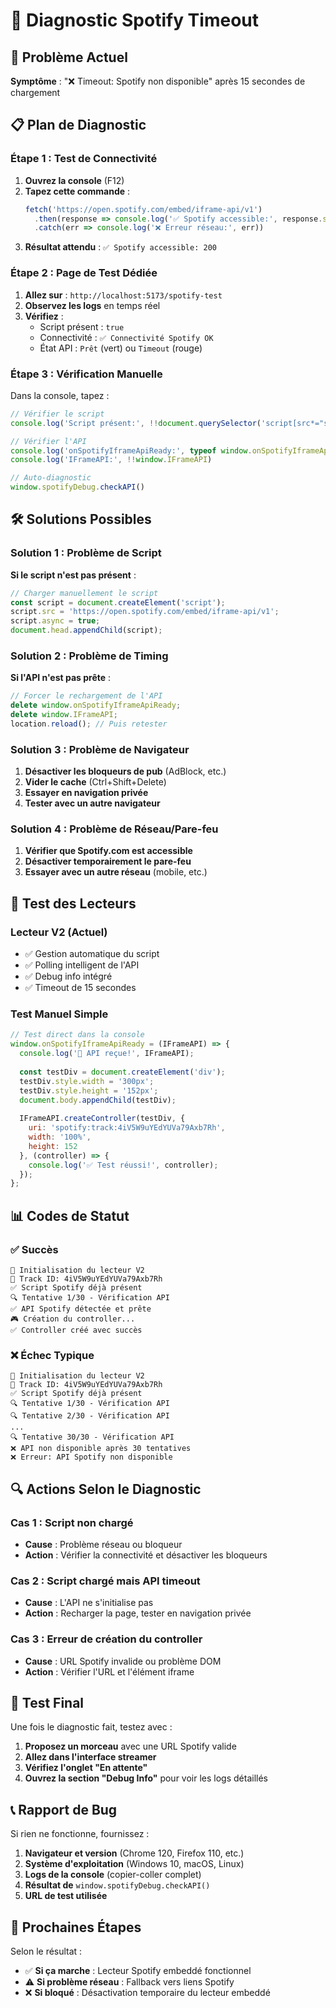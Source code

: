 # 🔧 Diagnostic Spotify Timeout

## 🚨 Problème Actuel
**Symptôme** : "❌ Timeout: Spotify non disponible" après 15 secondes de chargement

## 📋 Plan de Diagnostic

### Étape 1 : Test de Connectivité

1. **Ouvrez la console** (F12)
2. **Tapez cette commande** :
   ```javascript
   fetch('https://open.spotify.com/embed/iframe-api/v1')
     .then(response => console.log('✅ Spotify accessible:', response.status))
     .catch(err => console.log('❌ Erreur réseau:', err))
   ```
3. **Résultat attendu** : `✅ Spotify accessible: 200`

### Étape 2 : Page de Test Dédiée

1. **Allez sur** : `http://localhost:5173/spotify-test`
2. **Observez les logs** en temps réel
3. **Vérifiez** :
   - Script présent : `true`
   - Connectivité : `✅ Connectivité Spotify OK`
   - État API : `Prêt` (vert) ou `Timeout` (rouge)

### Étape 3 : Vérification Manuelle

Dans la console, tapez :
```javascript
// Vérifier le script
console.log('Script présent:', !!document.querySelector('script[src*="spotify.com/embed/iframe-api"]'))

// Vérifier l'API
console.log('onSpotifyIframeApiReady:', typeof window.onSpotifyIframeApiReady)
console.log('IFrameAPI:', !!window.IFrameAPI)

// Auto-diagnostic
window.spotifyDebug.checkAPI()
```

## 🛠️ Solutions Possibles

### Solution 1 : Problème de Script

**Si le script n'est pas présent** :
```javascript
// Charger manuellement le script
const script = document.createElement('script');
script.src = 'https://open.spotify.com/embed/iframe-api/v1';
script.async = true;
document.head.appendChild(script);
```

### Solution 2 : Problème de Timing

**Si l'API n'est pas prête** :
```javascript
// Forcer le rechargement de l'API
delete window.onSpotifyIframeApiReady;
delete window.IFrameAPI;
location.reload(); // Puis retester
```

### Solution 3 : Problème de Navigateur

1. **Désactiver les bloqueurs de pub** (AdBlock, etc.)
2. **Vider le cache** (Ctrl+Shift+Delete)
3. **Essayer en navigation privée**
4. **Tester avec un autre navigateur**

### Solution 4 : Problème de Réseau/Pare-feu

1. **Vérifier que Spotify.com est accessible**
2. **Désactiver temporairement le pare-feu**
3. **Essayer avec un autre réseau** (mobile, etc.)

## 🧪 Test des Lecteurs

### Lecteur V2 (Actuel)
- ✅ Gestion automatique du script
- ✅ Polling intelligent de l'API
- ✅ Debug info intégré
- ✅ Timeout de 15 secondes

### Test Manuel Simple
```javascript
// Test direct dans la console
window.onSpotifyIframeApiReady = (IFrameAPI) => {
  console.log('🎉 API reçue!', IFrameAPI);
  
  const testDiv = document.createElement('div');
  testDiv.style.width = '300px';
  testDiv.style.height = '152px';
  document.body.appendChild(testDiv);
  
  IFrameAPI.createController(testDiv, {
    uri: 'spotify:track:4iV5W9uYEdYUVa79Axb7Rh',
    width: '100%',
    height: 152
  }, (controller) => {
    console.log('✅ Test réussi!', controller);
  });
};
```

## 📊 Codes de Statut

### ✅ Succès
```
🚀 Initialisation du lecteur V2
🎵 Track ID: 4iV5W9uYEdYUVa79Axb7Rh
✅ Script Spotify déjà présent
🔍 Tentative 1/30 - Vérification API
✅ API Spotify détectée et prête
🎮 Création du controller...
✅ Controller créé avec succès
```

### ❌ Échec Typique
```
🚀 Initialisation du lecteur V2
🎵 Track ID: 4iV5W9uYEdYUVa79Axb7Rh
✅ Script Spotify déjà présent
🔍 Tentative 1/30 - Vérification API
🔍 Tentative 2/30 - Vérification API
...
🔍 Tentative 30/30 - Vérification API
❌ API non disponible après 30 tentatives
❌ Erreur: API Spotify non disponible
```

## 🔍 Actions Selon le Diagnostic

### Cas 1 : Script non chargé
- **Cause** : Problème réseau ou bloqueur
- **Action** : Vérifier la connectivité et désactiver les bloqueurs

### Cas 2 : Script chargé mais API timeout
- **Cause** : L'API ne s'initialise pas
- **Action** : Recharger la page, tester en navigation privée

### Cas 3 : Erreur de création du controller
- **Cause** : URL Spotify invalide ou problème DOM
- **Action** : Vérifier l'URL et l'élément iframe

## 🎯 Test Final

Une fois le diagnostic fait, testez avec :
1. **Proposez un morceau** avec une URL Spotify valide
2. **Allez dans l'interface streamer**
3. **Vérifiez l'onglet "En attente"**
4. **Ouvrez la section "Debug Info"** pour voir les logs détaillés

## 📞 Rapport de Bug

Si rien ne fonctionne, fournissez :
1. **Navigateur et version** (Chrome 120, Firefox 110, etc.)
2. **Système d'exploitation** (Windows 10, macOS, Linux)
3. **Logs de la console** (copier-coller complet)
4. **Résultat de** `window.spotifyDebug.checkAPI()`
5. **URL de test utilisée**

## 🚀 Prochaines Étapes

Selon le résultat :
- ✅ **Si ça marche** : Lecteur Spotify embeddé fonctionnel
- ⚠️ **Si problème réseau** : Fallback vers liens Spotify
- ❌ **Si bloqué** : Désactivation temporaire du lecteur embeddé 